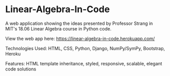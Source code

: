 # Linear-Algebra-In-Code
A web application showing the ideas presented by Professor Strang in MIT's 18.06 Linear Algebra course in Python code.

View the web app here: https://linear-algebra-in-code.herokuapp.com/

Technologies Used:
HTML, CSS, Python, Django, NumPy/SymPy, Bootstrap, Heroku

Features:
HTML template inheritance, styled, responsive, scalable, elegant code solutions
